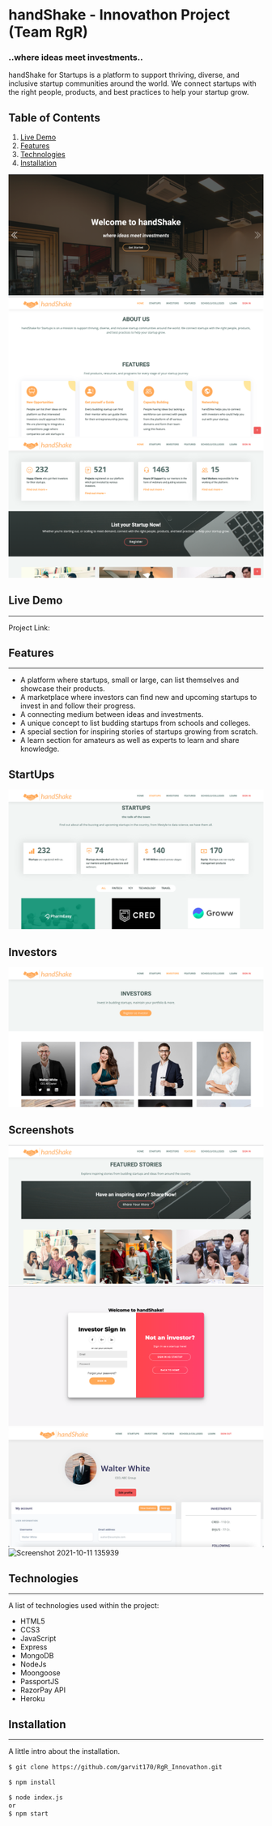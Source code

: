 # handShake - Innovathon Project (Team RgR)

### ..where ideas meet investments..

handShake for Startups is a platform to support thriving, diverse, and inclusive startup communities around the world. We connect startups with the right people, products, and best practices to help your startup grow.

## Table of Contents
1. [Live Demo](#live-demo)
2. [Features](#features)
3. [Technologies](#technologies)
4. [Installation](#installation)



![Screenshot](./Screenshots/carousel.png)
![Screenshot](./Screenshots/home.png)
![Screenshot](./Screenshots/home2.png)

## Live Demo 
***
Project Link: 

## Features
***

* A platform where startups, small or large, can list themselves and showcase their products.
* A marketplace where investors can find new and upcoming startups to invest in and follow their progress.
* A connecting medium between ideas and investments.
* A unique concept to list budding startups from schools and colleges.
* A special section for inspiring stories of startups growing from scratch.
* A learn section for amateurs as well as experts to learn and share knowledge.
## StartUps
![Screenshot](./Screenshots/startups.png)
 
 
## Investors
![Screenshot](./Screenshots/investors.png)
 
## Screenshots
![Screenshot](./Screenshots/featured.png)
![Screenshot](./Screenshots/signin.png)
![Screenshot](./Screenshots/investorProfile.png)
![Screenshot 2021-10-11 135939](https://user-images.githubusercontent.com/59473485/136758279-2f0558f7-410d-4118-9662-606b1930ded9.png)

## 



## Technologies
***
A list of technologies used within the project:
* HTML5
* CCS3
* JavaScript
* Express
* MongoDB
* NodeJs
* Moongoose
* PassportJS
* RazorPay API 
* Heroku

## Installation
***
A little intro about the installation. 
```
$ git clone https://github.com/garvit170/RgR_Innovathon.git

```
```
$ npm install

```
```
$ node index.js 
or
$ npm start
```
